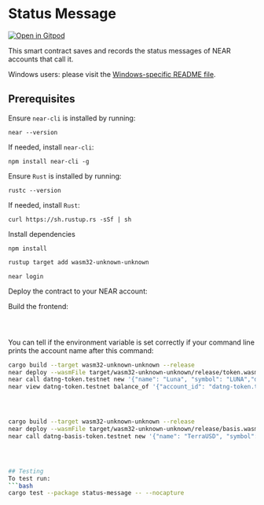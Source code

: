 Status Message
==============

[![Open in Gitpod](https://gitpod.io/button/open-in-gitpod.svg)](https://gitpod.io/#https://github.com/near-examples/rust-status-message)

<!-- MAGIC COMMENT: DO NOT DELETE! Everything above this line is hidden on NEAR Examples page -->

This smart contract saves and records the status messages of NEAR accounts that call it.

Windows users: please visit the [Windows-specific README file](README-Windows.md).

## Prerequisites
Ensure `near-cli` is installed by running:

```
near --version
```

If needed, install `near-cli`:

```
npm install near-cli -g
```

Ensure `Rust` is installed by running:

```
rustc --version
```

If needed, install `Rust`:

```
curl https://sh.rustup.rs -sSf | sh
```

Install dependencies

```
npm install
```

```bash
rustup target add wasm32-unknown-unknown
```

```
near login
```

Deploy the contract to your NEAR account:


Build the frontend:

```bash

```



```bash

```


```bash

```

You can tell if the environment variable is set correctly if your command line prints the account name after this command:
```bash
cargo build --target wasm32-unknown-unknown --release
near deploy --wasmFile target/wasm32-unknown-unknown/release/token.wasm --accountId datng-token.testnet
near call datng-token.testnet new '{"name": "Luna", "symbol": "LUNA","decimals" : 18, "total_supply" : 1000}' --accountId datng-token.testnet
near view datng-token.testnet balance_of '{"account_id": "datng-token.testnet"}'




cargo build --target wasm32-unknown-unknown --release
near deploy --wasmFile target/wasm32-unknown-unknown/release/basis.wasm --accountId datng-basis-token.testnet
near call datng-basis-token.testnet new '{"name": "TerraUSD", "symbol": "UST","decimals" : 18, "total_supply" : 1000}' --accountId datng-basis-token.testnet




## Testing
To test run:
```bash
cargo test --package status-message -- --nocapture
```
